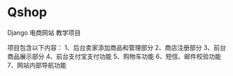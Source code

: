 # Qshop
Django 电商网站 教学项目 

项目包含以下内容：
    1、后台卖家添加商品和管理部分
    2、商店注册部分
    3、前台商品展示部分
    4、前台支付宝支付功能
    5、购物车功能
    6、短信、邮件校验功能
    7、网站内部导航功能

